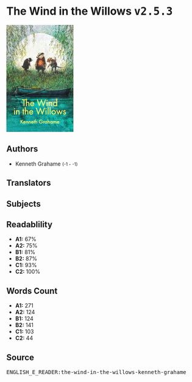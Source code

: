 # The Wind in the Willows <kbd>v2.5.3</kbd>

![](./cover.medium.jpg "")

## Authors


 - Kenneth Grahame <small>(-1 - -1)</small>

## Translators



## Subjects



## Readablility


 - **A1:** 67%
 - **A2:** 75%
 - **B1:** 81%
 - **B2:** 87%
 - **C1:** 93%
 - **C2:** 100%

## Words Count


 - **A1:** 271
 - **A2:** 124
 - **B1:** 124
 - **B2:** 141
 - **C1:** 103
 - **C2:** 44

## Source


<kbd>ENGLISH_E_READER:the-wind-in-the-willows-kenneth-grahame</kbd>
